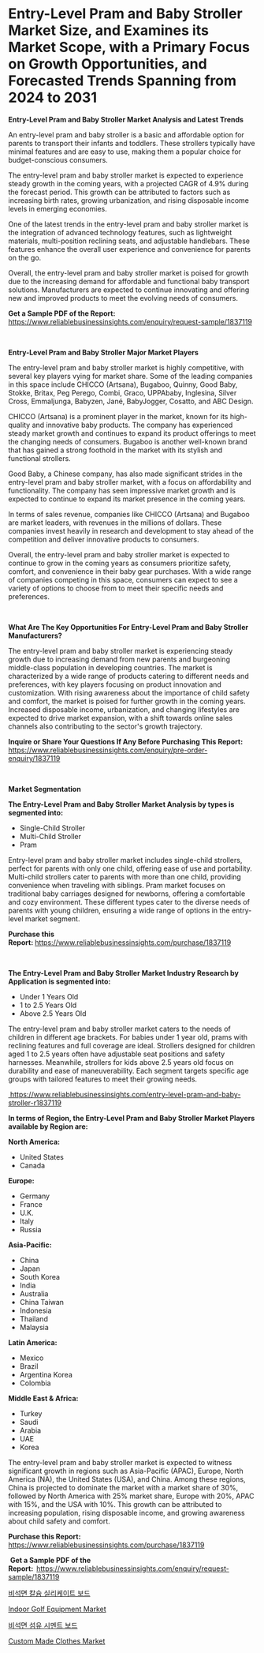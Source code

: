 <p><h1>Entry-Level Pram and Baby Stroller Market Size, and Examines its Market Scope, with a Primary Focus on Growth Opportunities, and Forecasted Trends Spanning from 2024 to 2031</h1></p><p><strong>Entry-Level Pram and Baby Stroller Market Analysis and Latest Trends</strong></p>
<p><p>An entry-level pram and baby stroller is a basic and affordable option for parents to transport their infants and toddlers. These strollers typically have minimal features and are easy to use, making them a popular choice for budget-conscious consumers.</p><p>The entry-level pram and baby stroller market is expected to experience steady growth in the coming years, with a projected CAGR of 4.9% during the forecast period. This growth can be attributed to factors such as increasing birth rates, growing urbanization, and rising disposable income levels in emerging economies.</p><p>One of the latest trends in the entry-level pram and baby stroller market is the integration of advanced technology features, such as lightweight materials, multi-position reclining seats, and adjustable handlebars. These features enhance the overall user experience and convenience for parents on the go.</p><p>Overall, the entry-level pram and baby stroller market is poised for growth due to the increasing demand for affordable and functional baby transport solutions. Manufacturers are expected to continue innovating and offering new and improved products to meet the evolving needs of consumers.</p></p>
<p><strong>Get a Sample PDF of the Report:&nbsp;</strong> <a href="https://www.reliablebusinessinsights.com/enquiry/request-sample/1837119">https://www.reliablebusinessinsights.com/enquiry/request-sample/1837119</a></p>
<p>&nbsp;</p>
<p><strong>Entry-Level Pram and Baby Stroller Major Market Players</strong></p>
<p><p>The entry-level pram and baby stroller market is highly competitive, with several key players vying for market share. Some of the leading companies in this space include CHICCO (Artsana), Bugaboo, Quinny, Good Baby, Stokke, Britax, Peg Perego, Combi, Graco, UPPAbaby, Inglesina, Silver Cross, Emmaljunga, Babyzen, Jané, BabyJogger, Cosatto, and ABC Design.</p><p>CHICCO (Artsana) is a prominent player in the market, known for its high-quality and innovative baby products. The company has experienced steady market growth and continues to expand its product offerings to meet the changing needs of consumers. Bugaboo is another well-known brand that has gained a strong foothold in the market with its stylish and functional strollers.</p><p>Good Baby, a Chinese company, has also made significant strides in the entry-level pram and baby stroller market, with a focus on affordability and functionality. The company has seen impressive market growth and is expected to continue to expand its market presence in the coming years.</p><p>In terms of sales revenue, companies like CHICCO (Artsana) and Bugaboo are market leaders, with revenues in the millions of dollars. These companies invest heavily in research and development to stay ahead of the competition and deliver innovative products to consumers.</p><p>Overall, the entry-level pram and baby stroller market is expected to continue to grow in the coming years as consumers prioritize safety, comfort, and convenience in their baby gear purchases. With a wide range of companies competing in this space, consumers can expect to see a variety of options to choose from to meet their specific needs and preferences.</p></p>
<p>&nbsp;</p>
<p><strong>What Are The Key Opportunities For Entry-Level Pram and Baby Stroller Manufacturers?</strong></p>
<p><p>The entry-level pram and baby stroller market is experiencing steady growth due to increasing demand from new parents and burgeoning middle-class population in developing countries. The market is characterized by a wide range of products catering to different needs and preferences, with key players focusing on product innovation and customization. With rising awareness about the importance of child safety and comfort, the market is poised for further growth in the coming years. Increased disposable income, urbanization, and changing lifestyles are expected to drive market expansion, with a shift towards online sales channels also contributing to the sector's growth trajectory.</p></p>
<p><strong>Inquire or Share Your Questions If Any Before Purchasing This Report:</strong> <a href="https://www.reliablebusinessinsights.com/enquiry/pre-order-enquiry/1837119">https://www.reliablebusinessinsights.com/enquiry/pre-order-enquiry/1837119</a></p>
<p>&nbsp;</p>
<p><strong>Market Segmentation</strong></p>
<p><strong>The Entry-Level Pram and Baby Stroller Market Analysis by types is segmented into:</strong></p>
<p><ul><li>Single-Child Stroller</li><li>Multi-Child Stroller</li><li>Pram</li></ul></p>
<p><p>Entry-level pram and baby stroller market includes single-child strollers, perfect for parents with only one child, offering ease of use and portability. Multi-child strollers cater to parents with more than one child, providing convenience when traveling with siblings. Pram market focuses on traditional baby carriages designed for newborns, offering a comfortable and cozy environment. These different types cater to the diverse needs of parents with young children, ensuring a wide range of options in the entry-level market segment.</p></p>
<p><strong>Purchase this Report:&nbsp;</strong><a href="https://www.reliablebusinessinsights.com/purchase/1837119">https://www.reliablebusinessinsights.com/purchase/1837119</a></p>
<p>&nbsp;</p>
<p><strong>The Entry-Level Pram and Baby Stroller Market Industry Research by Application is segmented into:</strong></p>
<p><ul><li>Under 1 Years Old</li><li>1 to 2.5 Years Old</li><li>Above 2.5 Years Old</li></ul></p>
<p><p>The entry-level pram and baby stroller market caters to the needs of children in different age brackets. For babies under 1 year old, prams with reclining features and full coverage are ideal. Strollers designed for children aged 1 to 2.5 years often have adjustable seat positions and safety harnesses. Meanwhile, strollers for kids above 2.5 years old focus on durability and ease of maneuverability. Each segment targets specific age groups with tailored features to meet their growing needs.</p></p>
<p><a href="https://www.reliablebusinessinsights.com/entry-level-pram-and-baby-stroller-r1837119">&nbsp;https://www.reliablebusinessinsights.com/entry-level-pram-and-baby-stroller-r1837119</a></p>
<p><strong>In terms of Region, the Entry-Level Pram and Baby Stroller Market Players available by Region are:</strong></p>
<p>
    <p> <strong> North America: </strong>
        <ul>
            <li>United States</li>
            <li>Canada</li>
        </ul>
        </p> 
    <p> <strong> Europe: </strong>
        <ul>
            <li>Germany</li>
            <li>France</li>
            <li>U.K.</li>
            <li>Italy</li>
            <li>Russia</li>
        </ul>
        </p> 
    <p> <strong> Asia-Pacific: </strong>
        <ul>
            <li>China</li>
            <li>Japan</li>
            <li>South Korea</li>
            <li>India</li>
            <li>Australia</li>
            <li>China Taiwan</li>
            <li>Indonesia</li>
            <li>Thailand</li>
            <li>Malaysia</li>
        </ul>
        </p> 
    <p> <strong> Latin America: </strong>
        <ul>
            <li>Mexico</li>
            <li>Brazil</li>
            <li>Argentina Korea</li>
            <li>Colombia</li>
        </ul>
        </p> 
    <p> <strong> Middle East & Africa: </strong>
        <ul>
            <li>Turkey</li>
            <li>Saudi</li>
            <li>Arabia</li>
            <li>UAE</li>
            <li>Korea</li>
        </ul>
    </p>
    </p>
<p><p>The entry-level pram and baby stroller market is expected to witness significant growth in regions such as Asia-Pacific (APAC), Europe, North America (NA), the United States (USA), and China. Among these regions, China is projected to dominate the market with a market share of 30%, followed by North America with 25% market share, Europe with 20%, APAC with 15%, and the USA with 10%. This growth can be attributed to increasing population, rising disposable income, and growing awareness about child safety and comfort.</p></p>
<p><strong>Purchase this Report: </strong><a href="https://www.reliablebusinessinsights.com/purchase/1837119">https://www.reliablebusinessinsights.com/purchase/1837119</a></p>
<p>&nbsp;<strong>Get a Sample PDF of the Report:&nbsp;&nbsp;</strong><a href="https://www.reliablebusinessinsights.com/enquiry/request-sample/1837119">https://www.reliablebusinessinsights.com/enquiry/request-sample/1837119</a></p>
<p><strong></strong></p>
<p><p><a href="https://github.com/hxzi07639916/Market-Research-Report-List-2/blob/main/1082166153597.md">비석면 칼슘 실리케이트 보드</a></p><p><a href="https://github.com/LiamDavis60/Market-Research-Report-List-1/blob/main/indoor-golf-equipment-market.md">Indoor Golf Equipment Market</a></p><p><a href="https://github.com/mdmazharulnwr786/Market-Research-Report-List-1/blob/main/7822489153596.md">비석면 섬유 시멘트 보드</a></p><p><a href="https://github.com/anwarsahrul281/Market-Research-Report-List-1/blob/main/custom-made-clothes-market.md">Custom Made Clothes Market</a></p></p>